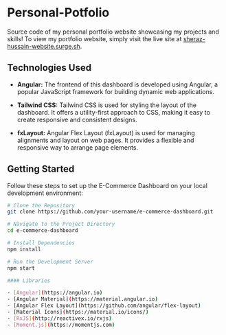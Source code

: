 # Personal-Potfolio

Source code of my personal portfolio website showcasing my projects and skills!
To view my portfolio website, simply visit the live site at [sheraz-hussain-website.surge.sh](https://sheraz-hussain-website.surge.sh).

## Technologies Used

- **Angular:** The frontend of this dashboard is developed using Angular, a popular JavaScript framework for building dynamic web applications.

- **Tailwind CSS:** Tailwind CSS is used for styling the layout of the dashboard. It offers a utility-first approach to CSS, making it easy to create responsive and consistent designs.

- **fxLayout:** Angular Flex Layout (fxLayout) is used for managing alignments and layout on web pages. It provides a flexible and responsive way to arrange page elements.

## Getting Started

Follow these steps to set up the E-Commerce Dashboard on your local development environment:

```bash
# Clone the Repository
git clone https://github.com/your-username/e-commerce-dashboard.git

# Navigate to the Project Directory
cd e-commerce-dashboard

# Install Dependencies
npm install

# Run the Development Server
npm start

#### Libraries

- [Angular](https://angular.io)
- [Angular Material](https://material.angular.io)
- [Angular Flex Layout](https://github.com/angular/flex-layout)
- [Material Icons](https://material.io/icons/)
- [RxJS](http://reactivex.io/rxjs)
- [Moment.js](https://momentjs.com)
```
